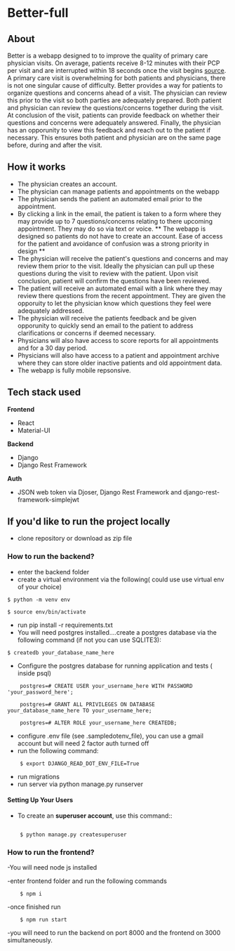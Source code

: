 # Better-full

## About

Better is a webapp designed to to improve the quality of primary care physician visits. On average, patients receive 8-12 minutes with their PCP per visit and are interrupted within 18 seconds once the visit begins [source](https://www.mdpi.com/2226-4787/9/1/42). A primary care visit is overwhelming for both patients and physicians, there is not one singular cause of difficulty. Better provides a way for patients to organize questions and concerns ahead of a visit. The physician can review this prior to the visit so both parties are adequately prepared. Both patient and physician can review the questions/concerns together during the visit. At conclusion of the visit, patients can provide feedback on whether their questions and concerns were adequately answered. Finally, the physician has an opporunity to view this feedback and reach out to the patient if necessary. This ensures both patient and physician are on the same page before, during and after the visit.

## How it works

- The physician creates an account.
- The physician can manage patients and appointments on the webapp
- The physician sends the patient an automated email prior to the appointment.
- By clicking a link in the email, the patient is taken to a form where they may provide up to 7 questions/concerns relating to there upcoming appointment. They may do so via text or voice. ** The webapp is designed so patients do not have to create an account. Ease of access for the patient and avoidance of confusion was a strong priority in design **
- The physician will receive the patient's questions and concerns and may review them prior to the visit. Ideally the physician can pull up these questions during the visit to review with the patient. Upon visit conclusion, patient will confirm the questions have been reviewed.
- The patient will receive an automated email with a link where they may review there questions from the recent appointment. They are given the opporuity to let the physician know which questions they feel were adequately addressed.
- The physician will receive the patients feedback and be given opporunity to quickly send an email to the patient to address clarifications or concerns if deemed necessary.
- Physicians will also have access to score reports for all appointments and for a 30 day period. 
- Physicians will also have access to a patient and appointment archive where they can store older inactive patients and old appointment data.
- The webapp is fully mobile repsonsive.

## Tech stack used

**Frontend**
- React
- Material-UI

**Backend**
- Django
- Django Rest Framework

**Auth**
- JSON web token via Djoser, Django Rest Framework and django-rest-framework-simplejwt



## If you'd like to run the project locally

- clone repository or download as zip file

### How to run the backend?

- enter the backend folder
- create a virtual environment via the following( could use use virtual env of your choice)
```
$ python -m venv env

$ source env/bin/activate

```

- run pip install -r requirements.txt
- You will need postgres installed....create a postgres database via the following command (if not you can use SQLITE3):

```
$ createdb your_database_name_here
```
- Configure the postgres database for running application and tests ( inside psql)

```
    postgres=# CREATE USER your_username_here WITH PASSWORD 'your_password_here';

    postgres=# GRANT ALL PRIVILEGES ON DATABASE your_database_name_here TO your_username_here;
    
    postgres=# ALTER ROLE your_username_here CREATEDB;
 ```
    
- configure .env file (see .sampledotenv_file), you can use a gmail account but will need 2 factor auth turned off
- run the following command:
```
    $ export DJANGO_READ_DOT_ENV_FILE=True
```
- run migrations
- run server via python manage.py runserver


#### Setting Up Your Users

- To create an **superuser account**, use this command::
```

    $ python manage.py createsuperuser
 ```
 
 
### How to run the frontend?

-You will need node js installed

-enter frontend folder and run the following commands

```
    $ npm i
```
-once finished run
```
    $ npm run start
```

-you will need to run the backend on port 8000 and the frontend on 3000 simultaneously.
